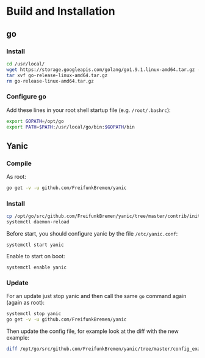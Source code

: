 # Build and Installation

## go

### Install
```sh
cd /usr/local/
wget https://storage.googleapis.com/golang/go1.9.1.linux-amd64.tar.gz -O go-release-linux-amd64.tar.gz
tar xvf go-release-linux-amd64.tar.gz
rm go-release-linux-amd64.tar.gz
```

### Configure go
Add these lines in your root shell startup file (e.g. `/root/.bashrc`):

```sh
export GOPATH=/opt/go
export PATH=$PATH:/usr/local/go/bin:$GOPATH/bin
```

## Yanic

### Compile
As root:
```sh
go get -v -u github.com/FreifunkBremen/yanic
```

### Install

```sh
cp /opt/go/src/github.com/FreifunkBremen/yanic/tree/master/contrib/init/linux-systemd/yanic.service /lib/systemd/system/yanic.service
systemctl daemon-reload
```

Before start, you should configure yanic by the file `/etc/yanic.conf`:

```
systemctl start yanic
```

Enable to start on boot:

```
systemctl enable yanic
```

### Update
For an update just stop yanic and then call the same `go` command again (again as root):
```sh
systemctl stop yanic
go get -v -u github.com/FreifunkBremen/yanic
```
Then update the config file, for example look at the diff with the new example:
```sh
diff /opt/go/src/github.com/FreifunkBremen/yanic/tree/master/config_example.toml /etc/yanic.conf
```
